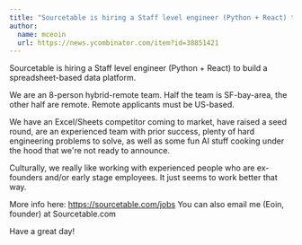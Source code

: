 ```yaml
---
title: "Sourcetable is hiring a Staff level engineer (Python + React) to build a spreadsheet-based data platform."
author:
  name: mceoin
  url: https://news.ycombinator.com/item?id=38851421
---
```

Sourcetable is hiring a Staff level engineer (Python + React) to build a spreadsheet-based data platform.

We are an 8-person hybrid-remote team. Half the team is SF-bay-area, the other half are remote. Remote applicants must be US-based.

We have an Excel&#x2F;Sheets competitor coming to market, have raised a seed round, are an experienced team with prior success, plenty of hard engineering problems to solve, as well as some fun AI stuff cooking under the hood that we&#x27;re not ready to announce.

Culturally, we really like working with experienced people who are ex-founders and&#x2F;or early stage employees. It just seems to work better that way.

More info here: <a href="https:&#x2F;&#x2F;sourcetable.com&#x2F;jobs" rel="nofollow">https:&#x2F;&#x2F;sourcetable.com&#x2F;jobs</a>
You can also email me (Eoin, founder) at Sourcetable.com

Have a great day!
